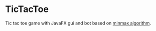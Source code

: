 # TicTacToe
Tic tac toe game with JavaFX gui and bot based on [minmax algorithm](https://en.wikipedia.org/wiki/Minimax).
